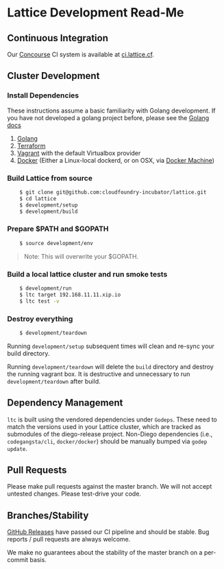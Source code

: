 # Lattice Development Read-Me

## Continuous Integration

Our [Concourse](http://concourse.ci) CI system is available at [ci.lattice.cf](https://ci.lattice.cf).

## Cluster Development

### Install Dependencies

These instructions assume a basic familiarity with Golang development.
If you have not developed a golang project before, please see the [Golang docs](https://golang.org/doc/)

1. [Golang](https://golang.org/)
1. [Terraform](http://terraform.io)
1. [Vagrant](http://vagrantup.com) with the default Virtualbox provider
1. [Docker](https://docs.docker.com/installation/) (Either a Linux-local dockerd, or on OSX, via [Docker Machine](https://docs.docker.com/installation/mac/))

### Build Lattice from source

```bash
    $ git clone git@github.com:cloudfoundry-incubator/lattice.git
    $ cd lattice
    $ development/setup
    $ development/build
```

### Prepare $PATH and $GOPATH

```bash
    $ source development/env
```

> Note: This will overwrite your $GOPATH.

### Build a local lattice cluster and run smoke tests

```bash
    $ development/run
    $ ltc target 192.168.11.11.xip.io
    $ ltc test -v
```

### Destroy everything

```bash
    $ development/teardown
```

Running `development/setup` subsequent times will clean and re-sync your build directory.

Running `development/teardown` will delete the `build` directory and destroy the running vagrant box. It is destructive and unnecessary
to run `development/teardown` after build.

## Dependency Management

`ltc` is built using the vendored dependencies under `Godeps`.  These need to match the versions used in your Lattice cluster, which are tracked as submodules of the diego-release project.  Non-Diego dependencies (i.e., `codegangsta/cli`, `docker/docker`) should be manually bumped via `godep update`.  

## Pull Requests

Please make pull requests against the master branch.
We will not accept untested changes. Please test-drive your code.

## Branches/Stability

[GitHub Releases](https://github.com/cloudfoundry-incubator/lattice/releases) have passed our CI pipeline and should be stable.  Bug reports / pull requests are always welcome.

We make no guarantees about the stability of the master branch on a per-commit basis.  


